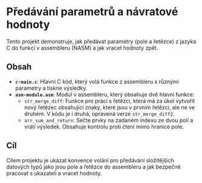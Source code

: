 # Předávání parametrů a návratové hodnoty

Tento projekt demonstruje, jak předávat parametry (pole a řetězce) z jazyka C do funkcí v assembleru (NASM) a jak vracet hodnoty zpět.

## Obsah

- **`c-main.c`**: Hlavní C kód, který volá funkce z assembleru s různými parametry a tiskne výsledky.
- **`asm-module.asm`**: Modul v assembleru, který obsahuje dvě hlavní funkce:
    - `str_merge_diff`: Funkce pro práci s řetězci, která má za úkol vytvořit nový řetězec obsahující znaky, které jsou v prvním řetězci, ale ne ve druhém. V kódu je i druhá, opravená verze `str_merge_diff2`.
    - `arr_sum_and_return`: Sečte prvky na zadaném indexu ze dvou polí a vrátí výsledek. Obsahuje kontrolu proti čtení mimo hranice pole.

## Cíl

Cílem projektu je ukázat konvence volání pro předávání složitějších datových typů jako jsou pole a řetězce do assembleru a jak bezpečně pracovat s ukazateli a vracet hodnoty.
